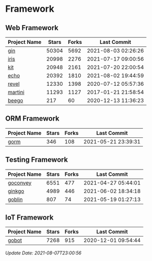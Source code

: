 # Framework

## Web Framework
| Project Name | Stars | Forks | Last Commit |
| ------------ | ----- | ----- | ----------- |
| [gin](https://github.com/gin-gonic/gin) | 50304 | 5692 | 2021-08-03 02:26:26 |
| [iris](https://github.com/kataras/iris) | 20998 | 2276 | 2021-07-17 09:00:56 |
| [kit](https://github.com/go-kit/kit) | 20948 | 2161 | 2021-07-20 22:00:54 |
| [echo](https://github.com/labstack/echo) | 20392 | 1810 | 2021-08-02 19:44:59 |
| [revel](https://github.com/revel/revel) | 12330 | 1398 | 2020-07-12 05:57:36 |
| [martini](https://github.com/go-martini/martini) | 11293 | 1127 | 2017-01-21 21:58:54 |
| [beego](https://github.com/astaxie/beego) | 217 | 60 | 2020-12-13 11:36:23 |

## ORM Framework
| Project Name | Stars | Forks | Last Commit |
| ------------ | ----- | ----- | ----------- |
| [gorm](https://github.com/jinzhu/gorm) | 346 | 108 | 2021-05-21 23:39:31 |

## Testing Framework
| Project Name | Stars | Forks | Last Commit |
| ------------ | ----- | ----- | ----------- |
| [goconvey](https://github.com/smartystreets/goconvey) | 6551 | 477 | 2021-04-27 05:44:01 |
| [ginkgo](https://github.com/onsi/ginkgo) | 4989 | 446 | 2021-06-02 18:34:18 |
| [goblin](https://github.com/franela/goblin) | 807 | 74 | 2021-05-19 01:27:13 |

## IoT Framework
| Project Name | Stars | Forks | Last Commit |
| ------------ | ----- | ----- | ----------- |
| [gobot](https://github.com/hybridgroup/gobot) | 7268 | 915 | 2020-12-01 09:54:44 |

*Update Date: 2021-08-07T23:00:56*